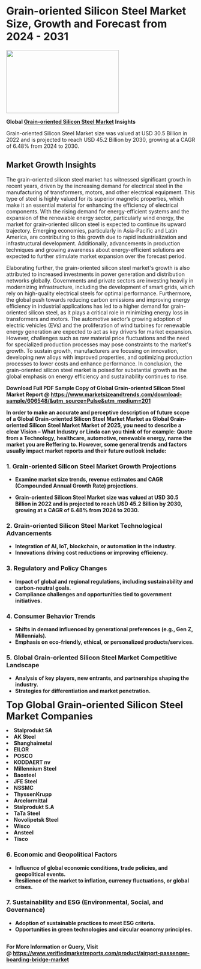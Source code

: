 <H1>Grain-oriented Silicon Steel Market Size, Growth and Forecast from 2024 - 2031</H1><img class="aligncenter size-medium wp-image-584254" src="https://thirdeyenews.in/wp-content/uploads/2024/09/Global-Market-Research-300x168.jpeg" alt="" width="300" height="168" /><p><strong>Global&nbsp;<a href="https://www.marketsizeandtrends.com/download-sample/606548/&amp;utm_source=Pulse&amp;utm_medium=201">Grain-oriented Silicon Steel Market</a> Insights</strong></p><p>Grain-oriented Silicon Steel Market size was valued at USD 30.5 Billion in 2022 and is projected to reach USD 45.2 Billion by 2030, growing at a CAGR of 6.48% from 2024 to 2030.</p><p><h2>Market Growth Insights</h2> <p>The grain-oriented silicon steel market has witnessed significant growth in recent years, driven by the increasing demand for electrical steel in the manufacturing of transformers, motors, and other electrical equipment. This type of steel is highly valued for its superior magnetic properties, which make it an essential material for enhancing the efficiency of electrical components. With the rising demand for energy-efficient systems and the expansion of the renewable energy sector, particularly wind energy, the market for grain-oriented silicon steel is expected to continue its upward trajectory. Emerging economies, particularly in Asia-Pacific and Latin America, are contributing to this growth due to rapid industrialization and infrastructural development. Additionally, advancements in production techniques and growing awareness about energy-efficient solutions are expected to further stimulate market expansion over the forecast period.</p> <p><strong></strong></p> <p>Elaborating further, the grain-oriented silicon steel market's growth is also attributed to increased investments in power generation and distribution networks globally. Governments and private sectors are investing heavily in modernizing infrastructure, including the development of smart grids, which rely on high-quality electrical steels for optimal performance. Furthermore, the global push towards reducing carbon emissions and improving energy efficiency in industrial applications has led to a higher demand for grain-oriented silicon steel, as it plays a critical role in minimizing energy loss in transformers and motors. The automotive sector’s growing adoption of electric vehicles (EVs) and the proliferation of wind turbines for renewable energy generation are expected to act as key drivers for market expansion. However, challenges such as raw material price fluctuations and the need for specialized production processes may pose constraints to the market's growth. To sustain growth, manufacturers are focusing on innovation, developing new alloys with improved properties, and optimizing production processes to lower costs and enhance performance. In conclusion, the grain-oriented silicon steel market is poised for substantial growth as the global emphasis on energy efficiency and sustainability continues to rise.</p> <p><strong></p><p><span class=""><strong>Download Full PDF Sample Copy of Global Grain-oriented Silicon Steel Market Report</strong> @ <a href="https://www.marketsizeandtrends.com/download-sample/606548/&amp;utm_source=Pulse&amp;utm_medium=201" target="_blank">https://www.marketsizeandtrends.com/download-sample/606548/&amp;utm_source=Pulse&amp;utm_medium=201</a></span></p><p>In order to make an accurate and perceptive description of future scope of a Global&nbsp;Grain-oriented Silicon Steel Market Market as Global&nbsp;Grain-oriented Silicon Steel Market Market of 2025, you need to describe a clear Vision &ndash; What Industry or Linda can you think of for example: Quote from a Technology, healthcare, automotive, renewable energy, name the market you are Reffering to. However, some general trends and factors usually impact market reports and their future outlook include:</p><h3>1.&nbsp;<strong>Grain-oriented Silicon Steel Market Growth Projections</strong></h3><ul><li>Examine market size trends, revenue estimates and CAGR (Compounded Annual Growth Rate) projections.</li><li><p>Grain-oriented Silicon Steel Market size was valued at USD 30.5 Billion in 2022 and is projected to reach USD 45.2 Billion by 2030, growing at a CAGR of 6.48% from 2024 to 2030.</p></li></ul><h3>2.&nbsp;<strong>Grain-oriented Silicon Steel Market Technological Advancements</strong></h3><ul><li>Integration of AI, IoT, blockchain, or automation in the industry.</li><li>Innovations driving cost reductions or improving efficiency.</li></ul><h3>3.&nbsp;<strong>Regulatory and Policy Changes</strong></h3><ul><li>Impact of global and regional regulations, including sustainability and carbon-neutral goals.</li><li>Compliance challenges and opportunities tied to government initiatives.</li></ul><h3>4.&nbsp;<strong>Consumer Behavior Trends</strong></h3><ul><li>Shifts in demand influenced by generational preferences (e.g., Gen Z, Millennials).</li><li>Emphasis on eco-friendly, ethical, or personalized products/services.</li></ul><h3>5.&nbsp;<strong>Global Grain-oriented Silicon Steel Market Competitive Landscape</strong></h3><ul><li>Analysis of key players, new entrants, and partnerships shaping the industry.</li><li>Strategies for differentiation and market penetration.</li></ul><p data-pm-slice="1 1 []"><span style="color: inherit; font-family: inherit; font-size: 25px;">Top Global Grain-oriented Silicon Steel Market Companies</span></p><div class="" data-test-id=""><p><li>Stalprodukt SA</li><li> AK Steel</li><li> Shanghaimetal</li><li> EILOR</li><li> POSCO</li><li> KODDAERT nv</li><li> Millennium Steel</li><li> Baosteel</li><li> JFE Steel</li><li> NSSMC</li><li> ThyssenKrupp</li><li> Arcelormittal</li><li> Stalprodukt S.A</li><li> TaTa Steel</li><li> Novolipetsk Steel</li><li> Wisco</li><li> Ansteel</li><li> Tisco</li></p></div><h3>6.&nbsp;<strong>Economic and Geopolitical Factors</strong></h3><ul><li>Influence of global economic conditions, trade policies, and geopolitical events.</li><li>Resilience of the market to inflation, currency fluctuations, or global crises.</li></ul><h3>7.&nbsp;<strong>Sustainability and ESG (Environmental, Social, and Governance)</strong></h3><ul><li>Adoption of sustainable practices to meet ESG criteria.</li><li>Opportunities in green technologies and circular economy principles.</li></ul><h2><strong style="font-size: 14px;">For More Information or Query, Visit @&nbsp;</strong><a style="background-color: #ffffff; font-size: 14px;" href="https://www.marketsizeandtrends.com/report/grain-oriented-silicon-steel-market/" target="_blank">https://www.verifiedmarketreports.com/product/airport-passenger-boarding-bridge-market</a></h2>
